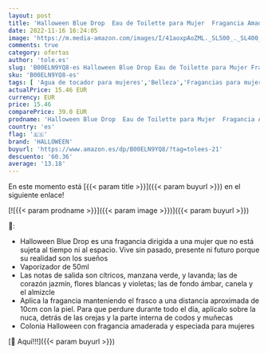 ```yaml
---
layout: post
title: 'Halloween Blue Drop  Eau de Toilette para Mujer  Fragancia Amaderada  50 ml con Vaporizador'
date: 2022-11-16 16:24:05
image: 'https://m.media-amazon.com/images/I/41aoxpAoZML._SL500_._SL400_.jpg'
comments: true
category: ofertas
author: 'tole.es'
slug: 'B00ELN9YQ8-es Halloween Blue Drop Eau de Toilette para Mujer Fragancia...'
sku: 'B00ELN9YQ8-es'
tags: [ 'Agua de tocador para mujeres','Belleza','Fragancias para mujeres','Perfumes y fragancias','de','eau','halloween','toilette','🇪🇸', ]
actualPrice: 15.46 EUR
currency: EUR
price: 15.46
comparePrice: 39.0 EUR
prodname: 'Halloween Blue Drop  Eau de Toilette para Mujer  Fragancia Amaderada  50 ml con Vaporizador'
country: 'es'
flag: '🇪🇸'
brand: 'HALLOWEEN'
buyurl: 'https://www.amazon.es/dp/B00ELN9YQ8/?tag=tolees-21'
descuento: '60.36'
average: '13.18'
---
```


En este momento está [{{< param title >}}]({{< param buyurl >}}) en el siguiente enlace!

[![{{< param prodname >}}]({{< param image >}})]({{< param buyurl >}})

🔎:

- Halloween Blue Drop es una fragancia dirigida a una mujer que no está sujeta al tiempo ni al espacio. Vive sin pasado, presente ni futuro porque su realidad son los sueños
- Vaporizador de 50ml
- Las notas de salida son cítricos, manzana verde, y lavanda; las de corazón jazmín, flores blancas y violetas; las de fondo ámbar, canela y el almizcle
- Aplica la fragancia manteniendo el frasco a una distancia aproximada de 10cm con la piel. Para que perdure durante todo el día, aplícalo sobre la nuca, detrás de las orejas y la parte interna de codos y muñecas
- Colonia Halloween con fragancia amaderada y especiada para mujeres

[🛒 Aquí!!!]({{< param buyurl >}})
